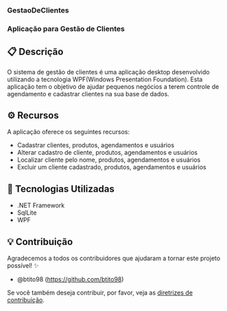 ### GestaoDeClientes

### Aplicação para Gestão de Clientes

## 📋 Descrição
O sistema de gestão de clientes é uma aplicação desktop desenvolvido utilizando a tecnologia WPF(Windows Presentation Foundation). Esta aplicação tem o objetivo de ajudar pequenos negócios a terem controle de agendamento e cadastrar clientes na sua base de dados.

## ⚙️ Recursos
A aplicação oferece os seguintes recursos:

- Cadastrar clientes, produtos, agendamentos e usuários
- Alterar cadastro de cliente, produtos, agendamentos e usuários
- Localizar cliente pelo nome, produtos, agendamentos e usuários
- Excluir um cliente cadastrado, produtos, agendamentos e usuários

## 🧪 Tecnologias Utilizadas
- .NET Framework
- SqlLite
- WPF

## 💡 Contribuição
Agradecemos a todos os contribuidores que ajudaram a tornar este projeto possível! ✨
- @btito98 (https://github.com/btito98)

Se você também deseja contribuir, por favor, veja as [diretrizes de contribuição](CONTRIBUTING.md).
